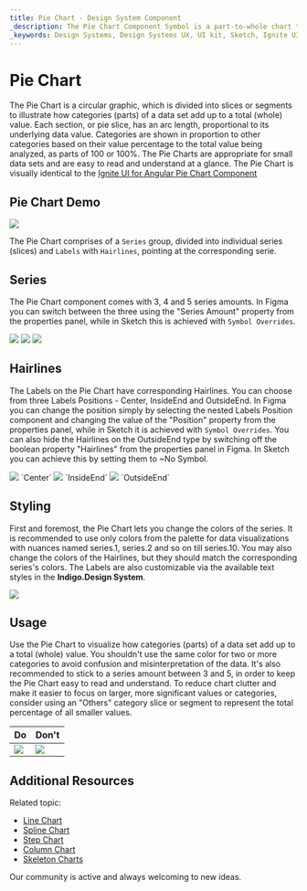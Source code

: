 ```yaml
---
title: Pie Chart - Design System Component
_description: The Pie Chart Component Symbol is a part-to-whole chart that shows how categories (parts) of a data set add up to a total (whole) value.
_keywords: Design Systems, Design Systems UX, UI kit, Sketch, Ignite UI for Angular, Sketch to Angular, Sketch to Angular, Angular, Angular Design System, Export code from Sketch, Design Kits for Angular, Sketch HTML, Sketch to HTML, Sketch UI kits, Figma, Figma to Angular, Export code from Figma, Figma HTML, Figma to HTML, Figma UI kits
---
```


# Pie Chart 
The Pie Chart is a circular graphic, which is divided into slices or segments to illustrate how categories (parts) of a data set add up to a total (whole) value. Each section, or pie slice, has an arc length, proportional to its underlying data value. Categories are shown in proportion to other categories based on their value percentage to the total value being analyzed, as parts of 100 or 100%. The Pie Charts are appropriate for small data sets and are easy to read and understand at a glance. The Pie Chart is visually identical to the [Ignite UI for Angular Pie Chart Component](https://www.infragistics.com/products/ignite-ui-angular/angular/components/charts/types/pie-chart.html)

## Pie Chart Demo

<img class="responsive-img" src="../images/pie_chart_demo.png" srcset="../images/pie_chart_demo@2x.png 2x" />

The Pie Chart comprises of a `Series` group, divided into individual series (slices) and `Labels` with `Hairlines`, pointing at the corresponding serie.

## Series

The Pie Chart component comes with 3, 4 and 5 series amounts. In Figma you can switch between the three using the "Series Amount" property from the properties panel, while in Sketch this is achieved with `Symbol Overrides`. 

<img class="responsive-img" src="../images/pie_chart_series3.png" srcset="../images/pie_chart_series3@2x.png 2x" />
<img class="responsive-img" src="../images/pie_chart_series4.png" srcset="../images/pie_chart_series4@2x.png 2x" />
<img class="responsive-img" src="../images/pie_chart_series5.png" srcset="../images/pie_chart_series5@2x.png 2x" />

## Hairlines

The Labels on the Pie Chart have corresponding Hairlines. You can choose from three Labels Positions - Center, InsideEnd and OutsideEnd. In Figma you can change the position simply by selecting the nested Labels Position component and changing the value of the "Position" property from the properties panel, while in Sketch it is achieved with `Symbol Overrides`. You can also hide the Hairlines on the OutsideEnd type by switching off the boolean property "Hairlines" from the properties panel in Figma. In Sketch you can achieve this by setting them to ~No Symbol.

<img class="responsive-img" src="../images/pie_chart_labels_center.png" srcset="../images/pie_chart_labels_center@2x.png 2x" />
`Center`
<img class="responsive-img" src="../images/pie_chart_labels_insideend.png" srcset="../images/pie_chart_labels_insideend@2x.png 2x" />
`InsideEnd`
<img class="responsive-img" src="../images/pie_chart_labels_outsideend.png" srcset="../images/pie_chart_labels_outsideend@2x.png 2x" />
`OutsideEnd`

## Styling 

First and foremost, the Pie Chart lets you change the colors of the series. It is recommended to use only colors from the palette for data visualizations with nuances named series.1, series.2 and so on till series.10. You may also change the colors of the Hairlines, but they should match the corresponding series's colors. The Labels are also customizable via the available text styles in the **Indigo.Design System**.

<img class="responsive-img" src="../images/pie_chart_styling.png" srcset="../images/pie_chart_styling@2x.png 2x" />

## Usage

Use the Pie Chart to visualize how categories (parts) of a data set add up to a total (whole) value. You shouldn't use the same color for two or more categories to avoid confusion and misinterpretation of the data. It's also recommended to stick to a series amount between 3 and 5, in order to keep the Pie Chart easy to read and understand. To reduce chart clutter and make it easier to focus on larger, more significant values or categories, consider using an "Others" category slice or segment to represent the total percentage of all smaller values.

| Do                                                                         | Don't                                                                          |
| -------------------------------------------------------------------------- | ------------------------------------------------------------------------------ |
| <img class="responsive-img" src="../images/pie_chart_do.png" srcset="../images/pie_chart_do@2x.png 2x" /> | <img class="responsive-img" src="../images/pie_chart_dont.png" srcset="../images/pie_chart_dont@2x.png 2x" /> |

## Additional Resources

Related topic:

- [Line Chart](line-chart.md)
- [Spline Chart](spline-chart.md)
- [Step Chart](step-chart.md)
- [Column Chart](column-chart.md)
- [Skeleton Charts](skeleton-charts.md)
  <div class="divider--half"></div>

Our community is active and always welcoming to new ideas.
